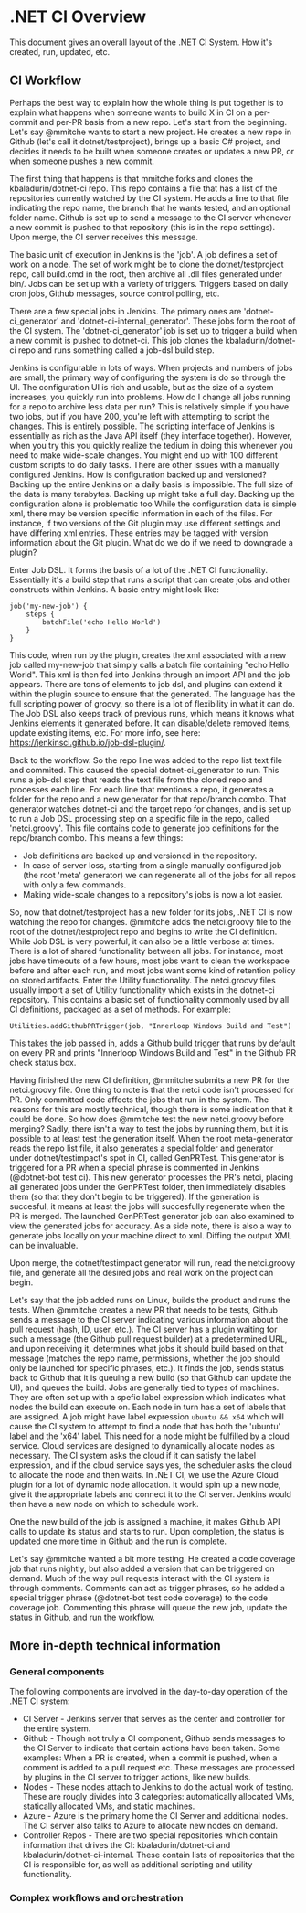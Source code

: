 # .NET CI Overview

This document gives an overall layout of the .NET CI System.  How it's created, run, updated, etc.

## CI Workflow

Perhaps the best way to explain how the whole thing is put together is to explain what happens when someone wants to build X in CI on a per-commit and per-PR basis from a new repo.  Let's start from the beginning.  Let's say @mmitche wants to start a new project.  He creates a new repo in Github (let's call it dotnet/testproject), brings up a basic C# project, and decides it needs to be built when someone creates or updates a new PR, or when someone pushes a new commit.

The first thing that happens is that mmitche forks and clones the kbaladurin/dotnet-ci repo.  This repo contains a file that has a list of the repositories currently watched by the CI system.  He adds a line to that file indicating the repo name, the branch that he wants tested, and an optional folder name.  Github is set up to send a message to the CI server whenever a new commit is pushed to that repository (this is in the repo settings).  Upon merge, the CI server receives this message.

The basic unit of execution in Jenkins is the 'job'.  A job defines a set of work on a node.  The set of work might be to clone the dotnet/testproject repo, call build.cmd in the root, then archive all .dll files generated under bin/.  Jobs can be set up with a variety of triggers.  Triggers based on daily cron jobs, Github messages, source control polling, etc.

There are a few special jobs in Jenkins.  The primary ones are 'dotnet-ci_generator' and 'dotnet-ci-internal_generator'.  These jobs form the root of the CI system.  The 'dotnet-ci_generator' job is set up to trigger a build when a new commit is pushed to dotnet-ci.  This job clones the kbaladurin/dotnet-ci repo and runs something called a job-dsl build step.

Jenkins is configurable in lots of ways.  When projects and numbers of jobs are small, the primary way of configuring the system is do so through the UI.  The configuration UI is rich and usable, but as the size of a system increases, you quickly run into problems.  How do I change all jobs running for a repo to archive less data per run?  This is relatively simple if you have two jobs, but if you have 200, you're left with attempting to script the changes.  This is entirely possible.  The scripting interface of Jenkins is essentially as rich as the Java API itself (they interface together).  However, when you try this you quickly realize the tedium in doing this whenever you need to make wide-scale changes.  You might end up with 100 different custom scripts to do daily tasks.  There are other issues with a manually configured Jenkins.  How is configuration backed up and versioned?  Backing up the entire Jenkins on a daily basis is impossible.  The full size of the data is many terabytes.  Backing up might take a full day.  Backing up the configuration alone is problematic too  While the configuration data is simple xml, there may be version specific information in each of the files.  For instance, if two versions of the Git plugin may use different settings and have differing xml entries.  These entries may be tagged with version information about the Git plugin.  What do we do if we need to downgrade a plugin?

Enter Job DSL.  It forms the basis of a lot of the .NET CI functionality.  Essentially it's a build step that runs a script that can create jobs and other constructs within Jenkins.  A basic entry might look like:

    job('my-new-job') {
        steps {
            batchFile('echo Hello World')
        }
    }
    
This code, when run by the plugin, creates the xml associated with a new job called my-new-job that simply calls a batch file containing "echo Hello World".  This xml is then fed into Jenkins through an import API and the job appears.  There are tons of elements to job dsl, and plugins can extend it within the plugin source to ensure that the generated.  The language has the full scripting power of groovy, so there is a lot of flexibility in what it can do.  The Job DSL also keeps track of previous runs, which means it knows what Jenkins elements it generated before.  It can disable/delete removed items, update existing items, etc.  For more info, see here: https://jenkinsci.github.io/job-dsl-plugin/.

Back to the workflow.  So the repo line was added to the repo list text file and commited.  This caused the special dotnet-ci_generator to run. This runs a job-dsl step that reads the text file from the cloned repo and processes each line.  For each line that mentions a repo, it generates a folder for the repo and a new generator for that repo/branch combo.  That generator watches dotnet-ci and the target repo for changes, and is set up to run a Job DSL processing step on a specific file in the repo, called 'netci.groovy'.  This file contains code to generate job definitions for the repo/branch combo.  This means a few things:
* Job definitions are backed up and versioned in the repository.
* In case of server loss, starting from a single manually configured job (the root 'meta' generator) we can regenerate all of the jobs for all repos with only a few commands.
* Making wide-scale changes to a repository's jobs is now a lot easier.

So, now that dotnet/testproject has a new folder for its jobs, .NET CI is now watching the repo for changes.  @mmitche adds the netci.groovy file to the root of the dotnet/testproject repo and begins to write the CI definition.  While Job DSL is very powerful, it can also be a little verbose at times.  There is a lot of shared functionality between all jobs.  For instance, most jobs have timeouts of a few hours, most jobs want to clean the workspace before and after each run, and most jobs want some kind of retention policy on stored artifacts.  Enter the Utility functionality.  The netci.groovy files usually import a set of Utility functionality which exists in the dotnet-ci repository.  This contains a basic set of functionality commonly used by all CI definitions, packaged as a set of methods.  For example:

    Utilities.addGithubPRTrigger(job, "Innerloop Windows Build and Test")
    
This takes the job passed in, adds a Github build trigger that runs by default on every PR and prints "Innerloop Windows Build and Test" in the Github PR check status box.

Having finished the new CI definition, @mmitche submits a new PR for the netci.groovy file.  One thing to note is that the netci code isn't processed for PR.  Only committed code affects the jobs that run in the system.  The reasons for this are mostly technical, though there is some indication that it could be done.  So how does @mmitche test the new netci.groovy before merging?  Sadly, there isn't a way to test the jobs by running them, but it is possible to at least test the generation itself.  When the root meta-generator reads the repo list file, it also generates a special folder and generator under dotnet/testimpact's spot in CI, called GenPRTest.  This generator is triggered for a PR when a special phrase is commented in Jenkins (@dotnet-bot test ci).  This new generator processes the PR's netci, placing all generated jobs under the GenPRTest folder, then immediately disables them (so that they don't begin to be triggered).  If the generation is succesful, it means at least the jobs will succesfully regenerate when the PR is merged.  The launched GenPRTest generator job can also examined to view the generated jobs for accuracy.  As a side note, there is also a way to generate jobs locally on your machine direct to xml.  Diffing the output XML can be invaluable.

Upon merge, the dotnet/testimpact generator will run, read the netci.groovy file, and generate all the desired jobs and real work on the project can begin.

Let's say that the job added runs on Linux, builds the product and runs the tests.  When @mmitche creates a new PR that needs to be tests, Github sends a message to the CI server indicating various information about the pull request (hash, ID, user, etc.).  The CI server has a plugin waiting for such a message (the Github pull request builder) at a predetermined URL, and upon receiving it, determines what jobs it should build based on that message (matches the repo name, permissions, whether the job should only be launched for specific phrases, etc.).  It finds the job, sends status back to Github that it is queuing a new build (so that Github can update the UI), and queues the build.  Jobs are generally tied to types of machines.  They are often set up with a spefic label expression which indicates what nodes the build can execute on.  Each node in turn has a set of labels that are assigned.  A job might have label expression ```ubuntu && x64``` which will cause the CI system to attempt to find a node that has both the 'ubuntu' label and the 'x64' label.  This need for a node might be fulfilled by a cloud service.  Cloud services are designed to dynamically allocate nodes as necessary.  The CI system asks the cloud if it can satisfy the label expression, and if the cloud service says yes, the scheduler asks the cloud to allocate the node and then waits.  In .NET CI, we use the Azure Cloud plugin for a lot of dynamic node allocation.  It would spin up a new node, give it the appropriate labels and connect it to the CI server.  Jenkins would then have a new node on which to schedule work.

One the new build of the job is assigned a machine, it makes Github API calls to update its status and starts to run.  Upon completion, the status is updated one more time in Github and the run is complete.

Let's say @mmitche wanted a bit more testing.  He created a code coverage job that runs nightly, but also added a version that can be triggered on demand.  Much of the way pull requests interact with the CI system is through comments.  Comments can act as trigger phrases, so he added a special trigger phrase (@dotnet-bot test code coverage) to the code coverage job.  Commenting this phrase will queue the new job, update the status in Github, and run the workflow.

## More in-depth technical information

### General components

The following components are involved in the day-to-day operation of the .NET CI system:

* CI Server - Jenkins server that serves as the center and controller for the entire system.
* Github - Though not truly a CI component, Github sends messages to the CI Server to indicate that certain actions have been taken.  Some examples: When a PR is created, when a commit is pushed, when a comment is added to a pull request etc.  These messages are processed by plugins in the CI server to trigger actions, like new builds.
* Nodes - These nodes attach to Jenkins to do the actual work of testing.  These are rougly divides into 3 categories: automatically allocated VMs, statically allocated VMs, and static machines.  
* Azure - Azure is the primary home the CI Server and additional nodes.  The CI server also talks to Azure to allocate new nodes on demand.
* Controller Repos - There are two special repositories which contain information that drives the CI: kbaladurin/dotnet-ci and kbaladurin/dotnet-ci-internal.  These contain lists of repositories that the CI is responsible for, as well as additional scripting and utility functionality.

### Complex workflows and orchestration